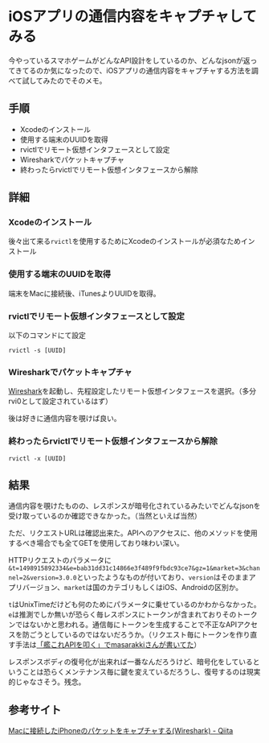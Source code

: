 # iOSアプリの通信内容をキャプチャしてみる

今やっているスマホゲームがどんなAPI設計をしているのか、どんなjsonが返ってきてるのか気になったので、iOSアプリの通信内容をキャプチャする方法を調べて試してみたのでそのメモ。


## 手順

+ Xcodeのインストール
+ 使用する端末のUUIDを取得
+ rvictlでリモート仮想インタフェースとして設定
+ Wiresharkでパケットキャプチャ
+ 終わったらrvictlでリモート仮想インタフェースから解除

## 詳細

### Xcodeのインストール

後々出て来る`rvictl`を使用するためにXcodeのインストールが必須なためインストール

### 使用する端末のUUIDを取得

端末をMacに接続後、iTunesよりUUIDを取得。

### rvictlでリモート仮想インタフェースとして設定

以下のコマンドにて設定

```
rvictl -s [UUID]
```

### Wiresharkでパケットキャプチャ

[Wireshark](https://www.wireshark.org/)を起動し、先程設定したリモート仮想インタフェースを選択。（多分rvi0として設定されているはず）

後は好きに通信内容を覗けば良い。

### 終わったらrvictlでリモート仮想インタフェースから解除

```
rvictl -x [UUID]
```

## 結果

通信内容を覗けたものの、レスポンスが暗号化されているみたいでどんなjsonを受け取っているのか確認できなかった。（当然といえば当然）

ただ、リクエストURLは確認出来た。APIへのアクセスに、他のメソッドを使用するべき場合でも全てGETを使用しており味わい深い。

HTTPリクエストのパラメータに`&t=1498915892334&e=bab31dd31c14866e3f489f9fbdc93ce7&gz=1&market=3&channel=2&version=3.0.0`といったようなものが付いており、`version`はそのままアプリバージョン、`market`は国のカテゴリもしくはiOS、Androidの区別か。

`t`はUnixTimeだけども何のためにパラメータに乗せているのかわからなかった。`e`は推測でしか無いが恐らく毎レスポンスにトークンが含まれておりそのトークンではないかと思われる。通信毎にトークンを生成することで不正なAPIアクセスを防ごうとしているのではないだろうか。（リクエスト毎にトークンを作り直す手法は[「艦これAPIを叩く」でmasarakkiさんが書いてた](https://np-complete.gitbooks.io/c86-kancolle-api/content/login.html#-api)）

レスポンスボディの復号化が出来れば一番なんだろうけど、暗号化をしているということは恐らくメンテナンス毎に鍵を変えているだろうし、復号するのは現実的じゃなさそう。残念。


## 参考サイト

[Macに接続したiPhoneのパケットをキャプチャする(Wireshark) - Qiita](http://qiita.com/tenten0213/items/345b644e1212ea165ae8)
